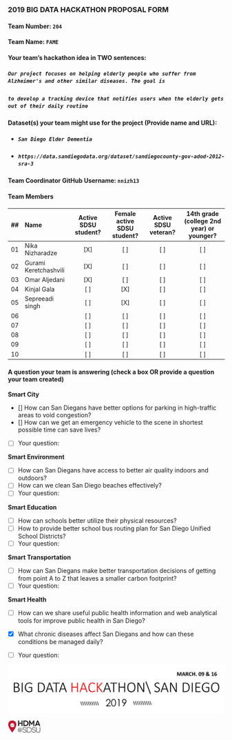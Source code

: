 ### 2019 BIG DATA HACKATHON PROPOSAL FORM

#### Team Number: `204`  

#### Team Name: `FAME`    
  
#### Your team’s hackathon idea in TWO sentences:
##### `Our project focuses on helping elderly people who suffer from Alzheimer's and other similar diseases. The goal is`
##### `to develop a tracking device that notifies users when the elderly gets out of their daily routine`  
  
#### Dataset(s) your team might use for the project (Provide name and URL):
- ##### `San Diego Elder Dementia`
- ##### `https://data.sandiegodata.org/dataset/sandiegocounty-gov-adod-2012-sra-3`

#### Team Coordinator GitHub Username: `nnizh13`

#### Team Members
| ## |        Name         | Active SDSU student? | Female active SDSU student? | Active SDSU veteran? | 14th grade (college 2nd year) or younger? |
| -- | :------------------ |        :---:         |            :---:            |        :---:         |                  :---:                        |
| 01 | Nika Nizharadze     |         [X]          |             [ ]             |         [ ]          |                   [ ]                          |
| 02 |Gurami Keretchashvili|         [X]          |             [ ]             |         [ ]          |                   [ ]                          |
| 03 |   Omar Aljedani     |         [X]          |             [ ]             |         [ ]          |                   [ ]                          |
| 04 |  Kinjal Gala        |         [ ]          |             [X]             |         [ ]          |                   [ ]                          |
| 05 | Sepreeadi singh     |         [ ]          |             [X]             |         [ ]          |                   [ ]                     |
| 06 |                     |         [ ]          |             [ ]             |         [ ]          |                   [ ]                     |
| 07 |                     |         [ ]          |             [ ]             |         [ ]          |                   [ ]                     |
| 08 |                     |         [ ]          |             [ ]             |         [ ]          |                   [ ]                     |
| 09 |                     |         [ ]          |             [ ]             |         [ ]          |                   [ ]                     |
| 10 |                     |         [ ]          |             [ ]             |         [ ]          |                   [ ]                     |
  
#### A question your team is answering (check a box OR provide a question your team created)

**Smart City**
- [] How can San Diegans have better options for parking in high-traffic areas to void congestion?
- [] How can we get an emergency vehicle to the scene in shortest possible time can save lives?
- [ ] Your question:

**Smart Environment**
- [ ] How can San Diegans have access to better air quality indoors and outdoors?
- [ ] How can we clean San Diego beaches effectively?
- [ ] Your question:

**Smart Education**
- [ ] How can schools better utilize their physical resources?
- [ ] How to provide better school bus routing plan for San Diego Unified School Districts?
- [ ] Your question:

**Smart Transportation**
- [ ] How can San Diegans make better transportation decisions of getting from point A to Z that leaves a smaller carbon footprint?
- [ ] Your question:

**Smart Health**
- [ ] How can we share useful public health information and web analytical tools for improve public health in San Diego?
- [X] What chronic diseases affect San Diegans and how can these conditions be managed daily?
- [ ] Your question:


![bigdatahackathon4sd](https://github.com/BigDataForSanDiego/00-Proposal-Templates/blob/master/img/big_data_2019.jpg "Big Data Hackathon for San Diego 2019")  

<img height="15%" width="15%" alt="hdma" src="https://github.com/BigDataForSanDiego/00-Proposal-Templates/blob/master/img/hdma2.png"> 
